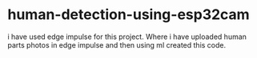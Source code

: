 # human-detection-using-esp32cam
i have used edge impulse for this project. Where i have uploaded human parts photos in edge impulse and then using ml created this code. 

